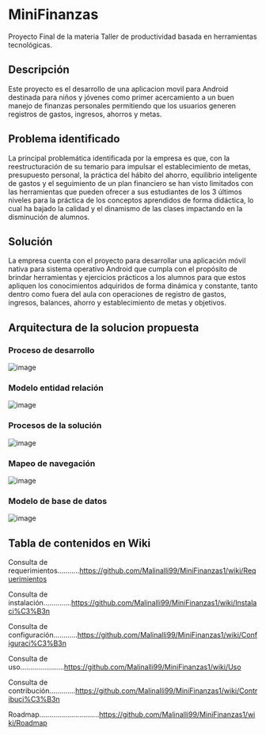 # MiniFinanzas
Proyecto Final de la materia Taller de productividad basada en herramientas tecnológicas.

## Descripción
Este proyecto es el desarrollo de una aplicacion movil para Android destinada para niños y jóvenes como primer acercamiento a un buen manejo de finanzas personales permitiendo que los usuarios generen registros de gastos, ingresos, ahorros y metas.


## Problema identificado
La principal problemática identificada por la empresa es que, con la reestructuración de su temario para impulsar el establecimiento de metas, presupuesto personal, la práctica del hábito del ahorro, equilibrio inteligente de gastos y el seguimiento de un plan financiero se han visto limitados con las herramientas que pueden ofrecer a sus estudiantes de los 3 últimos niveles para la práctica de los conceptos aprendidos de forma didáctica, lo cual ha bajado la calidad y el dinamismo de las clases impactando en la disminución de alumnos.

## Solución
La empresa cuenta con el proyecto para desarrollar una aplicación móvil nativa para sistema operativo Android que cumpla con el propósito de brindar herramientas y ejercicios prácticos a los alumnos para que estos apliquen los conocimientos adquiridos de forma dinámica y constante, tanto dentro como fuera del aula con operaciones de registro de gastos, ingresos, balances, ahorro y establecimiento de metas y objetivos.

## Arquitectura de la solucion propuesta 

### Proceso de desarrollo
![image](https://user-images.githubusercontent.com/54690213/119723128-bccb1480-be32-11eb-92ac-fbf505d64820.png)

### Modelo entidad relación
![image](https://user-images.githubusercontent.com/54690213/119723547-306d2180-be33-11eb-8db2-d04d606a0d0a.png)

### Procesos de la solución
![image](https://user-images.githubusercontent.com/54690213/119723221-d4a29880-be32-11eb-9bd8-e6dd8464cb77.png)

### Mapeo de navegación
![image](https://user-images.githubusercontent.com/54690213/119723322-f00da380-be32-11eb-8783-3a233e676998.png)

### Modelo de base de datos
![image](https://user-images.githubusercontent.com/54690213/119723591-3d8a1080-be33-11eb-8b53-e46b17199514.png)



## Tabla de contenidos en Wiki

Consulta de requerimientos...........https://github.com/Malinalli99/MiniFinanzas1/wiki/Requerimientos

Consulta de instalación..............https://github.com/Malinalli99/MiniFinanzas1/wiki/Instalaci%C3%B3n 

Consulta de configuración............https://github.com/Malinalli99/MiniFinanzas1/wiki/Configuraci%C3%B3n

Consulta de uso......................https://github.com/Malinalli99/MiniFinanzas1/wiki/Uso

Consulta de contribución.............https://github.com/Malinalli99/MiniFinanzas1/wiki/Contribuci%C3%B3n

Roadmap..............................https://github.com/Malinalli99/MiniFinanzas1/wiki/Roadmap



